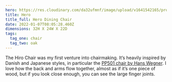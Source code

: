 ```yaml
---
hero: https://res.cloudinary.com/da32ufmnf/image/upload/v1641542165/proportional.design-v2/hero/ankixfjfug4qon09ndtx.jpg
title: Hero
title_full: Hero Dining Chair
date: 2022-01-07T08:05:28.460Z
dimensions: 32H X 24W X 22D
tags:
  tag_one: chair
  tag_two: oak
---
```

The Hiro Chair was my first venture into chairmaking. It’s heavily inspired by Danish and Japanese styles, in particular the [PP501 chair by Hans Wegner](https://www.pamono.com/stories/the-one-only). I love how the back and arms flow together, almost as if it’s one piece of wood, but if you look close enough, you can see the large finger joints.